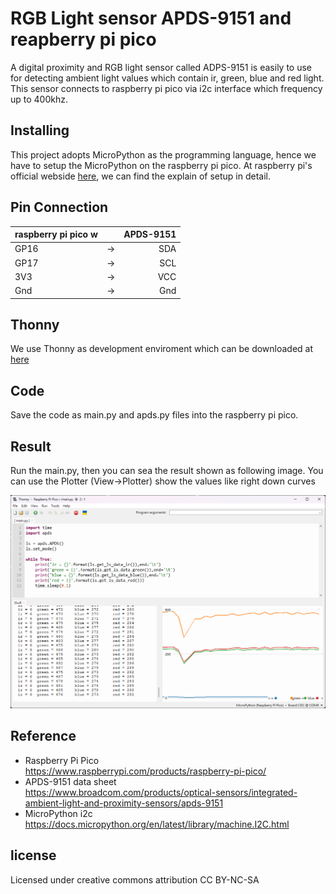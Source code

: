# RGB Light sensor APDS-9151 and reapberry pi pico
A digital proximity and RGB light sensor called ADPS-9151 is easily to use for detecting ambient light values which contain ir, green, blue and red light. This  sensor connects to raspberry pi pico via i2c interface which frequency up to 400khz.

## Installing
This project adopts MicroPython as the programming language, hence we have to setup the MicroPython on the raspberry pi pico. At raspberry pi's official webside [here](https://www.raspberrypi.com/documentation/microcontrollers/micropython.html), we can find the explain of setup in detail.

## Pin Connection
| raspberry pi pico w | | APDS-9151 |
| :--- | :---: |---: |
| GP16 | -> | SDA |
| GP17 | -> | SCL |
| 3V3 | -> | VCC |
| Gnd | -> | Gnd |

## Thonny
We use Thonny as development enviroment which can be downloaded at [here](https://thonny.org/)

## Code
Save the code as main.py and apds.py files into the raspberry pi pico.

## Result
Run the main.py, then you can sea the result shown as following image. You can use the Plotter (View->Plotter) show the values like right down curves<br>


![image](result.png)

## Reference
* Raspberry Pi Pico <br>
https://www.raspberrypi.com/products/raspberry-pi-pico/
* APDS-9151 data sheet<br>
https://www.broadcom.com/products/optical-sensors/integrated-ambient-light-and-proximity-sensors/apds-9151
* MicroPython i2c<br>
https://docs.micropython.org/en/latest/library/machine.I2C.html

## license
Licensed under creative commons attribution CC BY-NC-SA
